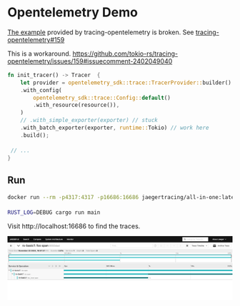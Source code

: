 # Opentelemetry Demo

[The example](https://github.com/tokio-rs/tracing-opentelemetry/blob/v0.1.x/examples/opentelemetry-otlp.rs) provided by tracing-opentelemetry is broken. See [tracing-opentelemetry#159](https://github.com/tokio-rs/tracing-opentelemetry/issues/159)

This is a workaround. https://github.com/tokio-rs/tracing-opentelemetry/issues/159#issuecomment-2402049040

```rust
fn init_tracer() -> Tracer  {
    let provider = opentelemetry_sdk::trace::TracerProvider::builder()
    .with_config(
        opentelemetry_sdk::trace::Config::default()
        .with_resource(resource()),
    )
    // .with_simple_exporter(exporter) // stuck
    .with_batch_exporter(exporter, runtime::Tokio) // work here
    .build();

 // ...
}
```

## Run

```bash
docker run --rm -p4317:4317 -p16686:16686 jaegertracing/all-in-one:latest

RUST_LOG=DEBUG cargo run main
```

Visit http://localhost:16686 to find the traces.

![](./screenshot.png)
